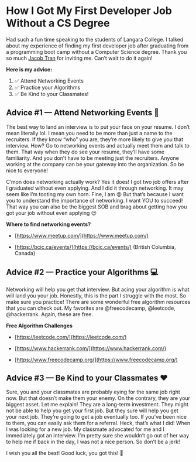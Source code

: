 # How I Got My First Developer Job Without a CS Degree

Had such a fun time speaking to the students of Langara College. I talked about my experience of finding my first developer job after graduating from a programming boot camp without a Computer Science degree. Thank you so much [Jacob Tran](https://twitter.com/jaycubtran) for inviting me. Can’t wait to do it again!

**Here is my advice:**

1. ✅ Attend Networking Events
2. ✅ Practice your Algorithms
3. ✅ Be Kind to your Classmates!

## Advice #1 — Attend Networking Events 🤝

The best way to land an interview is to put your face on your resume. I don’t mean literally lol. I mean you need to be more than just a name to the recruiters. If they know “who” you are, they’re more likely to give you that interview. How? Go to networking events and actually meet them and talk to them. That way when they do see your resume, they’ll have some familiarity. And you don’t have to be meeting just the recruiters. Anyone working at the company can be your gateway into the organization. So be nice to everyone!

C’mon does networking actually work? Yes it does! I got two job offers after I graduated without even applying. And I did it through networking. It may seem like I’m tooting my own horn. Fine, I am 😜 But that’s because I want you to understand the importance of networking. I want YOU to succeed! That way you can also be the biggest SOB and brag about getting how you got your job without even applying 😉

**Where to find networking events?**

- [https://www.meetup.com/](https://www.meetup.com/)

- [https://bcic.ca/events/](https://bcic.ca/events/) (British Columbia, Canada)

## Advice #2 — Practice your Algorithms 💻

Networking will help you get that interview. But acing your algorithm is what will land you your job. Honestly, this is the part I struggle with the most. So make sure you practice! There are some wonderful free algorithm resources that you can check out. My favorites are @freecodecamp, @leetcode, @hackerrank. Again, these are free.

**Free Algorithm Challenges**

- [https://leetcode.com/](https://leetcode.com/)

- [https://www.hackerrank.com/](https://www.hackerrank.com/)

- [https://www.freecodecamp.org/](https://www.freecodecamp.org/)

## Advice #3 — Be Kind to your Classmates ❤️

Sure, you and your classmates are probably eying for the same job right now. But that doesn’t make them your enemy. On the contrary, they are your biggest asset. Let me explain! They are a long-term investment. They might not be able to help you get your first job. But they sure will help you get your next job. They’re going to get a job eventually too. If you’ve been nice to them, you can easily ask them for a referral. Heck, that’s what I did! When I was looking for a new job. My classmate advocated for me and I immediately got an interview. I’m pretty sure she wouldn’t go out of her way to help me if back in the day, I was not a nice person. So don’t be a jerk!

I wish you all the best! Good luck, you got this! 💪

